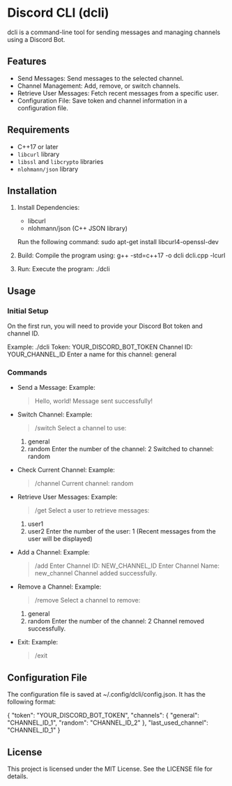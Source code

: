 # Discord CLI (dcli)

dcli is a command-line tool for sending messages and managing channels using a Discord Bot.

## Features

- Send Messages: Send messages to the selected channel.
- Channel Management: Add, remove, or switch channels.
- Retrieve User Messages: Fetch recent messages from a specific user.
- Configuration File: Save token and channel information in a configuration file.

## Requirements

- C++17 or later
- `libcurl` library
- `libssl` and `libcrypto` libraries
- `nlohmann/json` library

## Installation

1. Install Dependencies:
   - libcurl
   - nlohmann/json (C++ JSON library)

   Run the following command:
   sudo apt-get install libcurl4-openssl-dev

2. Build:
   Compile the program using:
   g++ -std=c++17 -o dcli dcli.cpp -lcurl

3. Run:
   Execute the program:
   ./dcli

## Usage

### Initial Setup

On the first run, you will need to provide your Discord Bot token and channel ID.

Example:
./dcli
Token: YOUR_DISCORD_BOT_TOKEN
Channel ID: YOUR_CHANNEL_ID
Enter a name for this channel: general

### Commands

- Send a Message:
  Example:
  > Hello, world!
  Message sent successfully!

- Switch Channel:
  Example:
  > /switch
  Select a channel to use:
  1. general
  2. random
  Enter the number of the channel: 2
  Switched to channel: random

- Check Current Channel:
  Example:
  > /channel
  Current channel: random

- Retrieve User Messages:
  Example:
  > /get
  Select a user to retrieve messages:
  1. user1
  2. user2
  Enter the number of the user: 1
  (Recent messages from the user will be displayed)

- Add a Channel:
  Example:
  > /add
  Enter Channel ID: NEW_CHANNEL_ID
  Enter Channel Name: new_channel
  Channel added successfully.

- Remove a Channel:
  Example:
  > /remove
  Select a channel to remove:
  1. general
  2. random
  Enter the number of the channel: 2
  Channel removed successfully.

- Exit:
  Example:
  > /exit

## Configuration File

The configuration file is saved at ~/.config/dcli/config.json. It has the following format:

{
    "token": "YOUR_DISCORD_BOT_TOKEN",
    "channels": {
        "general": "CHANNEL_ID_1",
        "random": "CHANNEL_ID_2"
    },
    "last_used_channel": "CHANNEL_ID_1"
}

## License

This project is licensed under the MIT License. See the LICENSE file for details.